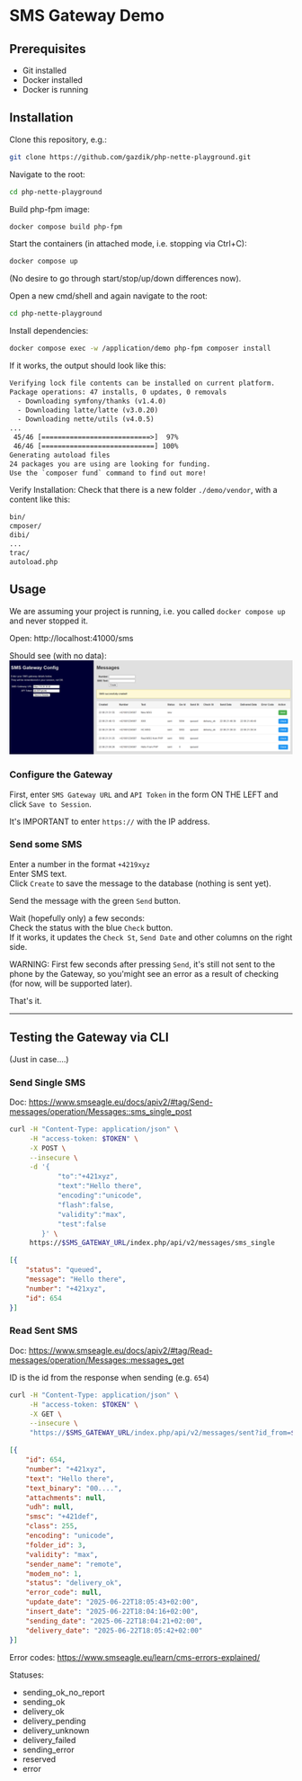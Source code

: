 # SMS Gateway Demo

## Prerequisites

- Git installed
- Docker installed
- Docker is running

## Installation

Clone this repository, e.g.:
```bash
git clone https://github.com/gazdik/php-nette-playground.git
```

Navigate to the root:
```bash
cd php-nette-playground
```

Build php-fpm image:
```bash
docker compose build php-fpm
```

Start the containers (in attached mode, i.e. stopping via Ctrl+C):
```bash
docker compose up
```
(No desire to go through start/stop/up/down differences now).

Open a new cmd/shell and again navigate to the root:
```bash
cd php-nette-playground
```

Install dependencies:
```bash
docker compose exec -w /application/demo php-fpm composer install
```

If it works, the output should look like this:
```
Verifying lock file contents can be installed on current platform.
Package operations: 47 installs, 0 updates, 0 removals
  - Downloading symfony/thanks (v1.4.0)
  - Downloading latte/latte (v3.0.20)
  - Downloading nette/utils (v4.0.5)
...
 45/46 [===========================>]  97%
 46/46 [============================] 100%
Generating autoload files
24 packages you are using are looking for funding.
Use the `composer fund` command to find out more!
```

Verify Installation:
Check that there is a new folder `./demo/vendor`, with a content like this:
```
bin/
cmposer/
dibi/
...
trac/
autoload.php
```


## Usage

We are assuming your project is running, i.e. you called `docker compose up` and never stopped it.

Open: http://localhost:41000/sms

Should see (with no data):
![screenshot](sms-screen.png)


### Configure the Gateway

First, enter `SMS Gateway URL` and `API Token` in the form ON THE LEFT and click `Save to Session`.

It's IMPORTANT to enter `https://` with the IP address.


### Send some SMS

Enter a number in the format `+4219xyz`\
Enter SMS text.\
Click `Create` to save the message to the database (nothing is sent yet).

Send the message with the green `Send` button.

Wait (hopefully only) a few seconds:\
Check the status with the blue `Check` button. \
If it works, it updates the `Check St`, `Send Date` and other columns on the right side.

WARNING: First few seconds after pressing `Send`, it's still not sent to the phone by the Gateway, so you'might see an error as a result of checking (for now, will be supported later).

That's it.


----

## Testing the Gateway via CLI

(Just in case....)

### Send Single SMS

Doc: https://www.smseagle.eu/docs/apiv2/#tag/Send-messages/operation/Messages::sms_single_post

```bash
curl -H "Content-Type: application/json" \
     -H "access-token: $TOKEN" \
     -X POST \
     --insecure \
     -d '{ 
            "to":"+421xyz", 
            "text":"Hello there", 
            "encoding":"unicode", 
            "flash":false, 
            "validity":"max", 
            "test":false
        }' \
     https://$SMS_GATEWAY_URL/index.php/api/v2/messages/sms_single
```

```json
[{
    "status": "queued",
    "message": "Hello there",
    "number": "+421xyz",
    "id": 654
}]
```

### Read Sent SMS

Doc: https://www.smseagle.eu/docs/apiv2/#tag/Read-messages/operation/Messages::messages_get

ID is the id from the response when sending (e.g. `654`)

```bash
curl -H "Content-Type: application/json" \
     -H "access-token: $TOKEN" \
     -X GET \
     --insecure \
     "https://$SMS_GATEWAY_URL/index.php/api/v2/messages/sent?id_from=$ID&id_to=$ID"
```

```json
[{
    "id": 654,
    "number": "+421xyz",
    "text": "Hello there",
    "text_binary": "00....",
    "attachments": null,
    "udh": null,
    "smsc": "+421def",
    "class": 255,
    "encoding": "unicode",
    "folder_id": 3,
    "validity": "max",
    "sender_name": "remote",
    "modem_no": 1,
    "status": "delivery_ok",
    "error_code": null,
    "update_date": "2025-06-22T18:05:43+02:00",
    "insert_date": "2025-06-22T18:04:16+02:00",
    "sending_date": "2025-06-22T18:04:21+02:00",
    "delivery_date": "2025-06-22T18:05:42+02:00"
}]
```

Error codes: https://www.smseagle.eu/learn/cms-errors-explained/

Statuses:
- sending_ok_no_report
- sending_ok
- delivery_ok
- delivery_pending
- delivery_unknown
- delivery_failed
- sending_error
- reserved
- error

